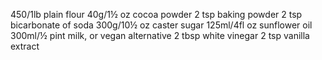 450/1lb plain flour
40g/1½ oz cocoa powder
2 tsp baking powder
2 tsp bicarbonate of soda
300g/10½ oz caster sugar
125ml/4fl oz sunflower oil
300ml/½ pint milk, or vegan alternative
2 tbsp white vinegar
2 tsp vanilla extract